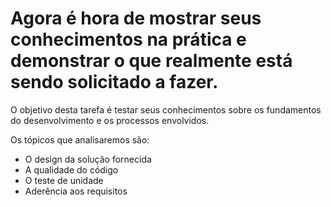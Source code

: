 # Agora é hora de mostrar seus conhecimentos na prática e demonstrar o que realmente está sendo solicitado a fazer.

O objetivo desta tarefa é testar seus conhecimentos sobre os fundamentos do desenvolvimento e os processos envolvidos.

Os tópicos que analisaremos são:
* O design da solução fornecida
* A qualidade do código
* O teste de unidade
* Aderência aos requisitos
